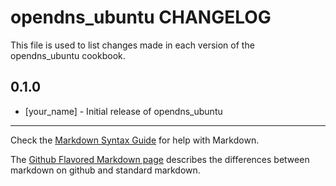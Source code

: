 opendns_ubuntu CHANGELOG
========================

This file is used to list changes made in each version of the opendns_ubuntu cookbook.

0.1.0
-----
- [your_name] - Initial release of opendns_ubuntu

- - -
Check the [Markdown Syntax Guide](http://daringfireball.net/projects/markdown/syntax) for help with Markdown.

The [Github Flavored Markdown page](http://github.github.com/github-flavored-markdown/) describes the differences between markdown on github and standard markdown.
